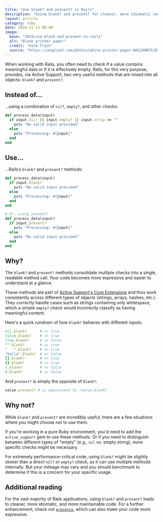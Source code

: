 ```yaml
---
title: "Use blank? and present? in Rails"
description: "Using blank? and present? for cleaner, more idiomatic code"
layout: article
category: ruby
date: 2024-11-11 08:00
image:
  base: "2024/use-blank-and-present-in-rails"
  alt: "Blnak printer paper"
  credit: "Kate Trysh"
  source: "https://unsplash.com/photos/white-printer-paper-WX5jK0BT5JQ"
---
```


When working with Rails, you often need to check if a value contains meaningful data or if it is effectively empty. Rails, for this very purpose, provides, via Active Support, two very useful methods that are mixed into all objects: `blank?` and `present?`.

## Instead of…

...using a combination of `nil?`, `empty?`, and other checks:

```ruby
def process_data(input)
  if input.nil? || input.empty? || input.strip == ""
    puts "No valid input provided"
  else
    puts "Processing: #{input}"
  end
end
```

## Use…

...Rails’s `blank?` and `present?` methods:

```ruby
def process_data(input)
  if input.blank?
    puts "No valid input provided"
  else
    puts "Processing: #{input}"
  end
end

# Or, using present?
def process_data(input)
  if input.present?
    puts "Processing: #{input}"
  else
    puts "No valid input provided"
  end
end
```

## Why?

The `blank?` and `present?` methods consolidate multiple checks into a single, readable method call. Your code becomes more expressive and easier to understand at a glance.

These methods are part of [Active Support's Core Extensions](https://guides.rubyonrails.org/active_support_core_extensions.html) and thus work consistently across different types of objects (strings, arrays, hashes, etc.). They correctly handle cases such as strings containing only whitespace, which a simple `empty?` check would incorrectly classify as having meaningful content.

Here's a quick rundown of how `blank?` behaves with different inputs:

```ruby
nil.blank?      # => true
false.blank?    # => true
true.blank?     # => false
"".blank?       # => true
"   ".blank?    # => true
"hello".blank?  # => false
[].blank?       # => true
{}.blank?       # => true
1.blank?        # => false
0.blank?        # => false
```

And `present?` is simply the opposite of `blank?`:

```ruby
value.present? # is equivalent to !value.blank?
```

## Why not?

While `blank?` and `present?` are incredibly useful, there are a few situations where you might choose not to use them.

If you're working in a pure Ruby environment, you'd need to add the `active_support` gem to use these methods. Or if you need to distinguish between different types of "empty" (e.g., `nil` vs. empty string), more specific checks might be necessary.

For extremely performance-critical code, using `blank?` might be slightly slower than a direct `nil?` or `empty?` check, as it can use multiple methods internally. But your mileage may vary and you should benchmark to determine if this is a concern for your specific usage.

## Additional reading

For the vast majority of Rails applications, using `blank?` and `present?` leads to cleaner, more idiomatic, and more maintainable code. For a further enhancement, check out [`presence`](/ruby/use-the-presence-method), which can also make your code more expressive.
